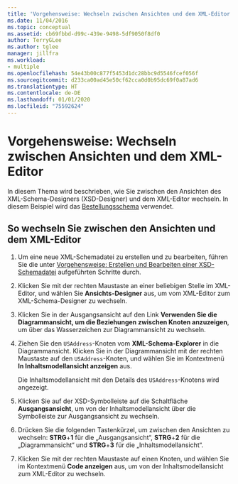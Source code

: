 ```yaml
---
title: 'Vorgehensweise: Wechseln zwischen Ansichten und dem XML-Editor'
ms.date: 11/04/2016
ms.topic: conceptual
ms.assetid: cb69fbbd-d99c-439e-9498-5df9050f8df0
author: TerryGLee
ms.author: tglee
manager: jillfra
ms.workload:
- multiple
ms.openlocfilehash: 54e43b00c877f5453d1dc28bbc9d5546fcef056f
ms.sourcegitcommit: d233ca00ad45e50cf62cca0d0b95dc69f0a87ad6
ms.translationtype: HT
ms.contentlocale: de-DE
ms.lasthandoff: 01/01/2020
ms.locfileid: "75592624"
---
```

# <a name="how-to-switch-between-views-and-the-xml-editor"></a>Vorgehensweise: Wechseln zwischen Ansichten und dem XML-Editor

In diesem Thema wird beschrieben, wie Sie zwischen den Ansichten des XML-Schema-Designers (XSD-Designer) und dem XML-Editor wechseln. In diesem Beispiel wird das [Bestellungsschema](../xml-tools/sample-xsd-file-simple-schema.md) verwendet.

## <a name="to-switch-between-the-views-and-the-xml-editor"></a>So wechseln Sie zwischen den Ansichten und dem XML-Editor

1. Um eine neue XML-Schemadatei zu erstellen und zu bearbeiten, führen Sie die unter [Vorgehensweise: Erstellen und Bearbeiten einer XSD-Schemadatei](../xml-tools/how-to-create-and-edit-an-xsd-schema-file.md) aufgeführten Schritte durch.

2. Klicken Sie mit der rechten Maustaste an einer beliebigen Stelle im XML-Editor, und wählen Sie **Ansichts-Designer** aus, um vom XML-Editor zum XML-Schema-Designer zu wechseln.

3. Klicken Sie in der Ausgangsansicht auf den Link **Verwenden Sie die Diagrammansicht, um die Beziehungen zwischen Knoten anzuzeigen**, um über das Wasserzeichen zur Diagrammansicht zu wechseln.

4. Ziehen Sie den `USAddress`-Knoten vom **XML-Schema-Explorer** in die Diagrammansicht. Klicken Sie in der Diagrammansicht mit der rechten Maustaste auf den `USAddress`-Knoten, und wählen Sie im Kontextmenü **In Inhaltsmodellansicht anzeigen** aus.

     Die Inhaltsmodellansicht mit den Details des `USAddress`-Knotens wird angezeigt.

5. Klicken Sie auf der XSD-Symbolleiste auf die Schaltfläche **Ausgangsansicht**, um von der Inhaltsmodellansicht über die Symbolleiste zur Ausgangsansicht zu wechseln.

6. Drücken Sie die folgenden Tastenkürzel, um zwischen den Ansichten zu wechseln: **STRG**+**1** für die „Ausgangsansicht“, **STRG**+**2** für die „Diagrammansicht“ und **STRG**+**3** für die „Inhaltsmodellansicht“.

7. Klicken Sie mit der rechten Maustaste auf einen Knoten, und wählen Sie im Kontextmenü **Code anzeigen** aus, um von der Inhaltsmodellansicht zum XML-Editor zu wechseln.
